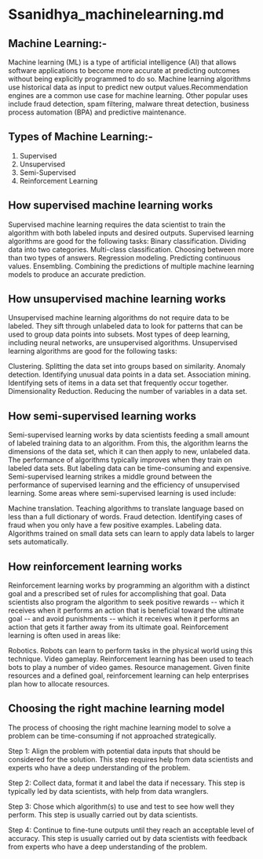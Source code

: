 # Ssanidhya_machinelearning.md
## Machine Learning:-
Machine learning (ML) is a type of artificial intelligence (AI) that allows software applications to become more accurate at predicting outcomes without being explicitly programmed to do so. Machine learning algorithms use historical data as input to predict new output values.Recommendation engines are a common use case for machine learning. Other popular uses include fraud detection, spam filtering, malware threat detection, business process automation (BPA) and predictive maintenance.

##  Types of Machine Learning:-
1) Supervised
2) Unsupervised
3) Semi-Supervised
4) Reinforcement Learning

## How supervised machine learning works
Supervised machine learning requires the data scientist to train the algorithm with both labeled inputs and desired outputs. Supervised learning algorithms are good for the following tasks:
Binary classification. Dividing data into two categories.
Multi-class classification. Choosing between more than two types of answers.
Regression modeling. Predicting continuous values.
Ensembling. Combining the predictions of multiple machine learning models to produce an accurate prediction.

## How unsupervised machine learning works
Unsupervised machine learning algorithms do not require data to be labeled. They sift through unlabeled data to look for patterns that can be used to group data points into subsets. Most types of deep learning, including neural networks, are unsupervised algorithms. Unsupervised learning algorithms are good for the following tasks:

Clustering. Splitting the data set into groups based on similarity.
Anomaly detection. Identifying unusual data points in a data set.
Association mining. Identifying sets of items in a data set that frequently occur together.
Dimensionality Reduction. Reducing the number of variables in a data set.

## How semi-supervised learning works
Semi-supervised learning works by data scientists feeding a small amount of labeled training data to an algorithm. From this, the algorithm learns the dimensions of the data set, which it can then apply to new, unlabeled data. The performance of algorithms typically improves when they train on labeled data sets. But labeling data can be time-consuming and expensive. Semi-supervised learning strikes a middle ground between the performance of supervised learning and the efficiency of unsupervised learning. Some areas where semi-supervised learning is used include:

Machine translation. Teaching algorithms to translate language based on less than a full dictionary of words.
Fraud detection. Identifying cases of fraud when you only have a few positive examples.
Labeling data. Algorithms trained on small data sets can learn to apply data labels to larger sets automatically.

## How reinforcement learning works
Reinforcement learning works by programming an algorithm with a distinct goal and a prescribed set of rules for accomplishing that goal. Data scientists also program the algorithm to seek positive rewards -- which it receives when it performs an action that is beneficial toward the ultimate goal -- and avoid punishments -- which it receives when it performs an action that gets it farther away from its ultimate goal. Reinforcement learning is often used in areas like:

Robotics. Robots can learn to perform tasks in the physical world using this technique.
Video gameplay. Reinforcement learning has been used to teach bots to play a number of video games.
Resource management. Given finite resources and a defined goal, reinforcement learning can help enterprises plan how to allocate resources.

## Choosing the right machine learning model
The process of choosing the right machine learning model to solve a problem can be time-consuming if not approached strategically.  

Step 1: Align the problem with potential data inputs that should be considered for the solution. This step requires help from data scientists and experts who have a deep understanding of the problem.

Step 2: Collect data, format it and label the data if necessary. This step is typically led by data scientists, with help from data wranglers.

Step 3: Chose which algorithm(s) to use and test to see how well they perform. This step is usually carried out by data scientists.

Step 4:  Continue to fine-tune outputs until they reach an acceptable level of accuracy. This step is usually carried out by data scientists with feedback from experts who have a deep understanding of the problem.
